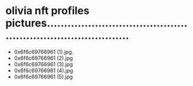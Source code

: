 # olivia nft profiles pictures.............................................................................
- 0x6f6c69766961 (1).jpg.
- 0x6f6c69766961 (2).jpg
- 0x6f6c69766961 (3).jpg
- 0x6f6c69766961 (4).jpg
- 0x6f6c69766961 (5).jpg
